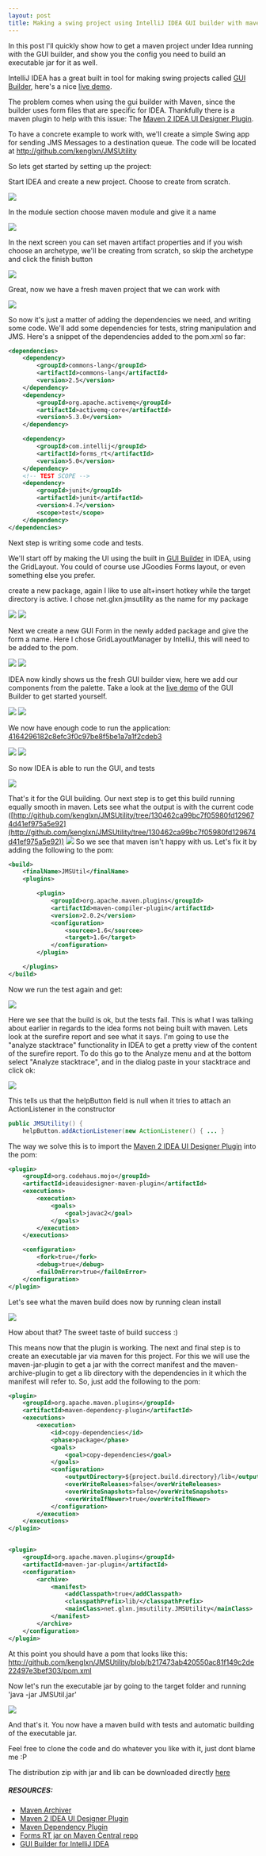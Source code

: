 ```yaml
---
layout: post
title: Making a swing project using IntelliJ IDEA GUI builder with maven, Including executable jar
---
```


In this post I'll quickly show how to get a maven project under Idea running with the GUI builder, and show you the config you need to build an executable jar for it as well.

IntelliJ IDEA has a great built in tool for making swing projects called [GUI Builder](http://www.jetbrains.com/idea/features/gui_builder.html), here's a nice [live demo](http://www.jetbrains.com/idea/training/demos/GUI_Designer/GUI_Designer.html).

The problem comes when using the gui builder with Maven, since the builder uses form files that are specific for IDEA. Thankfully there is a maven plugin to help with this issue: The [Maven 2 IDEA UI Designer Plugin](http://mojo.codehaus.org/ideauidesigner-maven-plugin/).

To have a concrete example to work with, we'll create a simple Swing app for sending JMS Messages to a destination queue. The code will be located at <http://github.com/kenglxn/JMSUtility>

So lets get started by setting up the project:

Start IDEA and create a new project. Choose to create from scratch.

![](/attachments/newproject.png)

In the module section choose maven module and give it a name

![](/attachments/Screenshot-New-Project-Maven-Module.png)

In the next screen you can set maven artifact properties and if you wish choose an archetype, we'll be creating from scratch, so skip the archetype and click the finish button

![](/attachments/Screenshot-New-Project-Finish.png)

Great, now we have a fresh maven project that we can work with

![](/attachments/Screenshot-JMSUtility.png)

So now it's just a matter of adding the dependencies we need, and writing some code. We'll add some dependencies for tests, string manipulation and JMS.
Here's a snippet of the dependencies added to the pom.xml so far:

```xml
<dependencies>
    <dependency>
        <groupId>commons-lang</groupId>
        <artifactId>commons-lang</artifactId>
        <version>2.5</version>
    </dependency>
    <dependency>
        <groupId>org.apache.activemq</groupId>
        <artifactId>activemq-core</artifactId>
        <version>5.3.0</version>
    </dependency>

    <dependency>
        <groupId>com.intellij</groupId>
        <artifactId>forms_rt</artifactId>
        <version>5.0</version>
    </dependency>
    <!-- TEST SCOPE -->
    <dependency>
        <groupId>junit</groupId>
        <artifactId>junit</artifactId>
        <version>4.7</version>
        <scope>test</scope>
    </dependency>
</dependencies>
```

Next step is writing some code and tests.

We'll start off by making the UI using the built in [GUI Builder](http://www.jetbrains.com/idea/features/gui_builder.html) in IDEA, using the GridLayout. You could of course use JGoodies Forms layout, or even something else you prefer.

create a new package, again I like to use alt+insert hotkey while the target directory is active. I chose net.glxn.jmsutility as the name for my package

![](/attachments/newpackage.png)
![](/attachments/packagename.png)

Next we create a new GUI Form in the newly added package and give the form a name. Here I chose GridLayoutManager by IntelliJ, this will need to be added to the pom.

![](/attachments/newguiform.png)
![](/attachments/newguiformname.png)

IDEA now kindly shows us the fresh GUI builder view, here we add our components from the palette. Take a look at the [live demo](http://www.jetbrains.com/idea/training/demos/GUI_Designer/GUI_Designer.html) of the GUI Builder to get started yourself.

![](/attachments/guibuilder.png)
![](/attachments/guibuilderitemsadded.png)

We now have enough code to run the application: [4164296182c8efc3f0c97be8f5be1a7a1f2cdeb3](http://github.com/kenglxn/JMSUtility/commit/4164296182c8efc3f0c97be8f5be1a7a1f2cdeb3)

![](/attachments/runclient.png)
![](/attachments/runclient2.png)

So now IDEA is able to run the GUI, and tests

![](/attachments/testrun-idea.png)

That's it for the GUI building.
Our next step is to get this build running equally smooth in maven. Lets see what the output is with the current code ([http://github.com/kenglxn/JMSUtility/tree/130462ca99bc7f05980fd129674d41ef975a5e92](http://github.com/kenglxn/JMSUtility/tree/130462ca99bc7f05980fd129674d41ef975a5e92))
![](/attachments/maven-build-fail1.png)
So we see that maven isn't happy with us. Let's fix it by adding the following to the pom:

```xml
<build>
    <finalName>JMSUtil</finalName>
    <plugins>

        <plugin>
            <groupId>org.apache.maven.plugins</groupId>
            <artifactId>maven-compiler-plugin</artifactId>
            <version>2.0.2</version>
            <configuration>
                <sourcee>1.6</sourcee>
                <target>1.6</target>
            </configuration>
        </plugin>

    </plugins>
</build>
```

Now we run the test again and get:

![](/attachments/maven-build-fail2.png)

Here we see that the build is ok, but the tests fail. This is what I was talking about earlier in regards to the idea forms not being built with maven.
Lets look at the surefire report and see what it says. I'm going to use the "analyze stacktrace" functionality in IDEA to get a pretty view of the content of the surefire report. To do this go to the Analyze menu and at the bottom select "Analyze stacktrace", and in the dialog paste in your stacktrace and click ok:

![](/attachments/stacktrace-surefire.png)

This tells us that the helpButton field is null when it tries to attach an ActionListener in the constructor

```java
public JMSUtility() {
    helpButton.addActionListener(new ActionListener() { ... }
```

The way we solve this is to import the [Maven 2 IDEA UI Designer Plugin](http://mojo.codehaus.org/ideauidesigner-maven-plugin/) into the pom:

```xml
<plugin>
    <groupId>org.codehaus.mojo</groupId>
    <artifactId>ideauidesigner-maven-plugin</artifactId>
    <executions>
        <execution>
            <goals>
                <goal>javac2</goal>
            </goals>
        </execution>
    </executions>

    <configuration>
        <fork>true</fork>
        <debug>true</debug>
        <failOnError>true</failOnError>
    </configuration>
</plugin>
```

Let's see what the maven build does now by running clean install

![](/attachments/maven-build-success.png)

How about that? The sweet taste of build success :)

This means now that the plugin is working. The next and final step is to create an executable jar via maven for this project. For this we will use the maven-jar-plugin to get a jar with the correct manifest and the maven-archive-plugin to get a lib directory with the dependencies in it which the manifest will refer to.
So, just add the following to the pom:

```xml
<plugin>
    <groupId>org.apache.maven.plugins</groupId>
    <artifactId>maven-dependency-plugin</artifactId>
    <executions>
        <execution>
            <id>copy-dependencies</id>
            <phase>package</phase>
            <goals>
                <goal>copy-dependencies</goal>
            </goals>
            <configuration>
                <outputDirectory>${project.build.directory}/lib</outputDirectory>
                <overWriteReleases>false</overWriteReleases>
                <overWriteSnapshots>false</overWriteSnapshots>
                <overWriteIfNewer>true</overWriteIfNewer>
            </configuration>
        </execution>
    </executions>
</plugin>


<plugin>
    <groupId>org.apache.maven.plugins</groupId>
    <artifactId>maven-jar-plugin</artifactId>
    <configuration>
        <archive>
            <manifest>
                <addClasspath>true</addClasspath>
                <classpathPrefix>lib/</classpathPrefix>
                <mainClass>net.glxn.jmsutility.JMSUtility</mainClass>
            </manifest>
        </archive>
    </configuration>
</plugin>
```

At this point you should have a pom that looks like this: <http://github.com/kenglxn/JMSUtility/blob/b217473ab420550ac81f149c2de22497e3bef303/pom.xml>

Now let's run the executable jar by going to the target folder and running 'java -jar JMSUtil.jar'

![](/attachments/run-executable-jar.png)

And that's it. You now have a maven build with tests and automatic building of the executable jar.

Feel free to clone the code and do whatever you like with it, just dont blame me :P

The distribution zip with jar and lib can be downloaded directly [here](http://github.com/kenglxn/JMSUtility/raw/master/dist/JMSUtility.zip)

##### RESOURCES:

-   [Maven Archiver](http://maven.apache.org/shared/maven-archiver/index.html)
-   [Maven 2 IDEA UI Designer Plugin](http://mojo.codehaus.org/ideauidesigner-maven-plugin/)
-   [Maven Dependency Plugin](http://maven.apache.org/plugins/maven-dependency-plugin/examples/copying-project-dependencies.html)
-   [Forms RT jar on Maven Central repo](http://repo1.maven.org/maven2/com/intellij/forms_rt/)
-   [GUI Builder for IntelliJ IDEA](http://www.jetbrains.com/idea/features/gui_builder.html)
